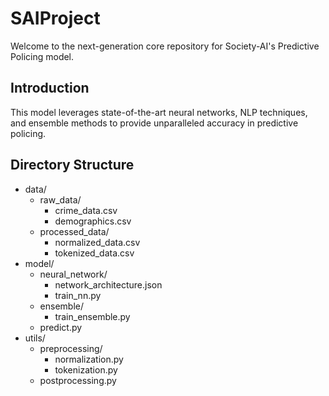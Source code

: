 # SAIProject

Welcome to the next-generation core repository for Society-AI's Predictive Policing model.

## Introduction

This model leverages state-of-the-art neural networks, NLP techniques, and ensemble methods to provide unparalleled accuracy in predictive policing.

## Directory Structure

- data/
  - raw_data/
    - crime_data.csv
    - demographics.csv
  - processed_data/
    - normalized_data.csv
    - tokenized_data.csv
- model/
  - neural_network/
    - network_architecture.json
    - train_nn.py
  - ensemble/
    - train_ensemble.py
  - predict.py
- utils/
  - preprocessing/
    - normalization.py
    - tokenization.py
  - postprocessing.py
